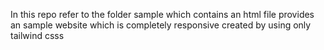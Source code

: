 In this repo refer to the folder sample which contains an html file provides an sample website which is completely responsive created by using only tailwind csss
